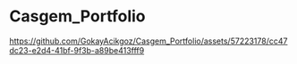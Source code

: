 # Casgem_Portfolio

https://github.com/GokayAcikgoz/Casgem_Portfolio/assets/57223178/cc47dc23-e2d4-41bf-9f3b-a89be413fff9

